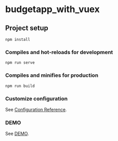# budgetapp_with_vuex

## Project setup
```
npm install
```

### Compiles and hot-reloads for development
```
npm run serve
```

### Compiles and minifies for production
```
npm run build
```

### Customize configuration
See [Configuration Reference](https://cli.vuejs.org/config/).

### DEMO
See [DEMO](https://vue-with-http-b929f.firebaseapp.com/login).
